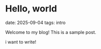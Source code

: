 # Hello, world

date: 2025-09-04
tags: intro

Welcome to my blog! This is a sample post.

i want to write!
